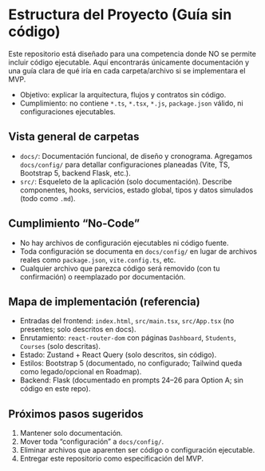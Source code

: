 # Estructura del Proyecto (Guía sin código)

Este repositorio está diseñado para una competencia donde NO se permite incluir código ejecutable. Aquí encontrarás únicamente documentación y una guía clara de qué iría en cada carpeta/archivo si se implementara el MVP.

- Objetivo: explicar la arquitectura, flujos y contratos sin código.
- Cumplimiento: no contiene `*.ts`, `*.tsx`, `*.js`, `package.json` válido, ni configuraciones ejecutables.

## Vista general de carpetas

- `docs/`: Documentación funcional, de diseño y cronograma. Agregamos `docs/config/` para detallar configuraciones planeadas (Vite, TS, Bootstrap 5, backend Flask, etc.).
- `src/`: Esqueleto de la aplicación (solo documentación). Describe componentes, hooks, servicios, estado global, tipos y datos simulados (todo como `.md`).

## Cumplimiento “No-Code”

- No hay archivos de configuración ejecutables ni código fuente.
- Toda configuración se documenta en `docs/config/` en lugar de archivos reales como `package.json`, `vite.config.ts`, etc.
- Cualquier archivo que parezca código será removido (con tu confirmación) o reemplazado por documentación.

## Mapa de implementación (referencia)

- Entradas del frontend: `index.html`, `src/main.tsx`, `src/App.tsx` (no presentes; solo descritos en docs).
- Enrutamiento: `react-router-dom` con páginas `Dashboard`, `Students`, `Courses` (solo descritas).
- Estado: Zustand + React Query (solo descritos, sin código).
- Estilos: Bootstrap 5 (documentado, no configurado; Tailwind queda como legado/opcional en Roadmap).
- Backend: Flask (documentado en prompts 24–26 para Option A; sin código en este repo).

## Próximos pasos sugeridos

1) Mantener solo documentación.  
2) Mover toda “configuración” a `docs/config/`.  
3) Eliminar archivos que aparenten ser código o configuración ejecutable.  
4) Entregar este repositorio como especificación del MVP.
